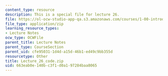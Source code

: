 ```yaml
---
content_type: resource
description: This is a special file for lecture 26.
file: https://ol-ocw-studio-app-qa.s3.amazonaws.com/courses/1-00-introduction-to-computers-and-engineering-problem-solving-spring-2012/663eab0e140bc3f1d0a197284baa8065_Lecture_26_code.zip
file_type: application/zip
learning_resource_types:
- Lecture Notes
ocw_type: OCWFile
parent_title: Lecture Notes
parent_type: CourseSection
parent_uid: cfe95031-1d4d-a15d-46b1-ed49c9bb355d
resourcetype: Other
title: Lecture_26_code.zip
uid: 663eab0e-140b-c3f1-d0a1-97284baa8065
---
```

